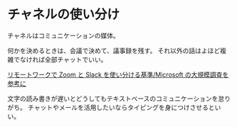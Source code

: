 # チャネルの使い分け

チャネルはコミュニケーションの媒体。

何かを決めるときは、会議で決めて、議事録を残す。
それ以外の話はよほど複雑でなければ全部チャットでいい。

[リモートワークで Zoom と Slack を使い分ける基準/Microsoft の大規模調査を参考に](https://zenn.dev/rgbkids/articles/e7fe1f211cf119)

文字の読み書きが遅いとどうしてもテキストベースのコミュニケーションを怠りがち。
チャットやメールを活用したいならタイピングを身につけさせるといい。
